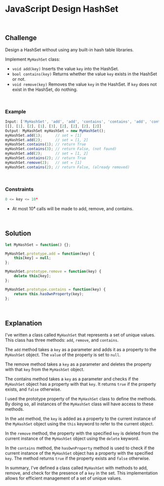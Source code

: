 # JavaScript Design HashSet
<br/>

## Challenge
Design a HashSet without using any built-in hash table libraries.

Implement `MyHashSet` class:

- `void add(key)` Inserts the value `key` into the HashSet.
- `bool contains(key)` Returns whether the value `key` exists in the HashSet or not.
- `void remove(key)` Removes the value `key` in the HashSet. If `key` does not exist in the HashSet, do nothing.

<br/>

### Example

```JavaScript
Input: ['MyHashSet', 'add', 'add', 'contains', 'contains', 'add', 'contains', 'remove', 'contains']
[[], [1], [2], [1], [3], [2], [2], [2], [2]]
Output: MyHashSet myHashSet = new MyHashSet();
myHashSet.add(1);      // set = [1]
myHashSet.add(2);      // set = [1, 2]
myHashSet.contains(1); // return True
myHashSet.contains(3); // return False, (not found)
myHashSet.add(2);      // set = [1, 2]
myHashSet.contains(2); // return True
myHashSet.remove(2);   // set = [1]
myHashSet.contains(2); // return False, (already removed)
```

<br/>

### Constraints

```JavaScript
0 <= key <= 10⁶
```

- At most 10⁴ calls will be made to add, remove, and contains.

<br/>

## Solution

```JavaScript
let MyHashSet = function() {};

MyHashSet.prototype.add = function(key) {
    this[key] = null;
};

MyHashSet.prototype.remove = function(key) {
    delete this[key];
};

MyHashSet.prototype.contains = function(key) {
    return this.hasOwnProperty(key);
};
```

<br/>

## Explanation

I've written a class called `MyHashSet` that represents a set of unique values. This class has three methods: `add`, `remove`, and `contains`.
<br/>

The `add` method takes a `key` as a parameter and adds it as a property to the `MyHashSet` object. The `value` of the property is set to `null`.
<br/>

The remove method takes a `key` as a parameter and deletes the property with that `key` from the `MyHashSet` object.
<br/>

The contains method takes a `key` as a parameter and checks if the `MyHashSet` object has a property with that `key`. It returns `true` if the property exists, and `false` otherwise.
<br/>

I used the prototype property of the `MyHashSet` class to define the methods. By doing so, all instances of the `MyHashSet` class will have access to these methods.
<br/>

In the `add` method, the `key` is added as a property to the current instance of the `MyHashSet` object using the `this` keyword to refer to the current object.
<br/>

In the `remove` method, the property with the specified `key` is deleted from the current instance of the `MyHashSet` object using the `delete` keyword.
<br/>

In the `contains` method, the `hasOwnProperty` method is used to check if the current instance of the `MyHashSet` object has a property with the specified `key`. The method returns `true` if the property exists and `false` otherwise.
<br/>

In summary, I've defined a class called `MyHashSet` with methods to add, remove, and check for the presence of a `key` in the set. This implementation allows for efficient management of a set of unique values.
<br/>
<br/>
